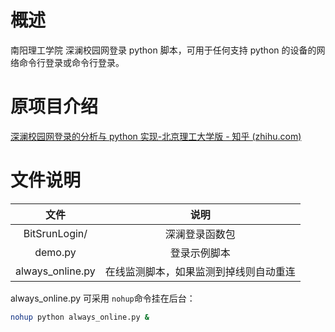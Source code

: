 # 概述

南阳理工学院 深澜校园网登录 python 脚本，可用于任何支持 python 的设备的网络命令行登录或命令行登录。

# 原项目介绍

[深澜校园网登录的分析与 python 实现-北京理工大学版 - 知乎 (zhihu.com)](https://zhuanlan.zhihu.com/p/122556315)

# 文件说明

|       文件       |                  说明                  |
| :--------------: | :------------------------------------: |
|  BitSrunLogin/   |             深澜登录函数包             |
|     demo.py      |              登录示例脚本              |
| always_online.py | 在线监测脚本，如果监测到掉线则自动重连 |

always_online.py 可采用 `nohup`命令挂在后台：

```bash
nohup python always_online.py &
```
